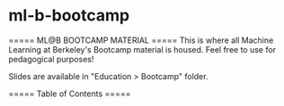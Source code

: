 # ml-b-bootcamp

===== ML@B BOOTCAMP MATERIAL =====
This is where all Machine Learning at Berkeley's Bootcamp material is housed. Feel free to use for pedagogical purposes!

Slides are available in "Education > Bootcamp" folder.

===== Table of Contents =====
